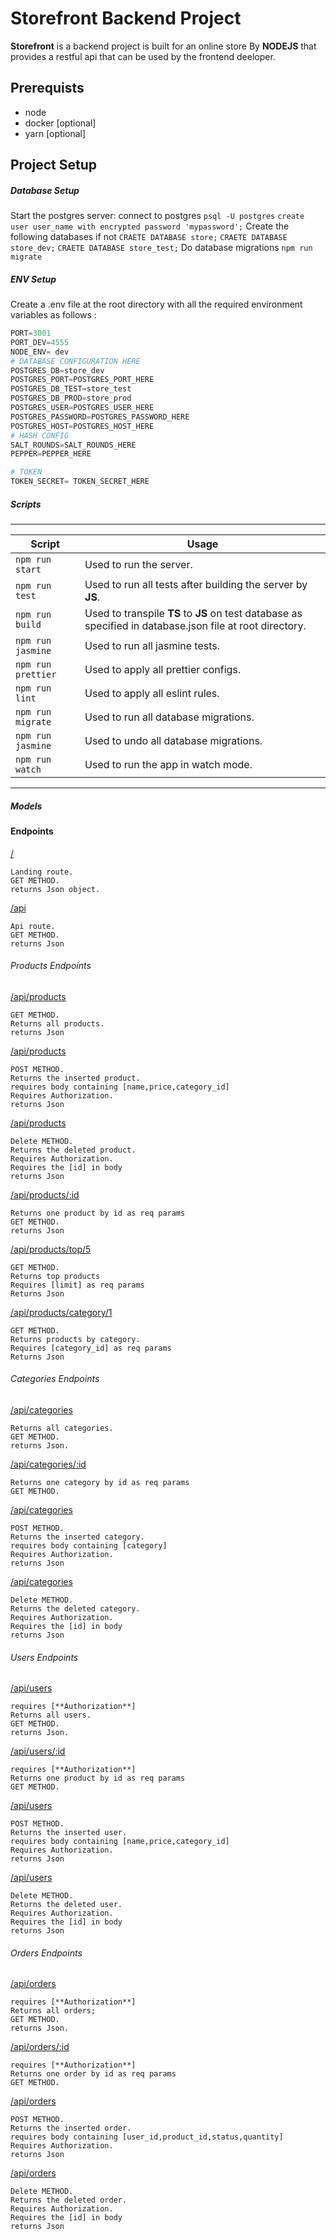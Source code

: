 # Storefront Backend Project
 **Storefront** is a backend project is built for an online store By **NODEJS** that provides a restful api that can be used by the frontend deeloper.

## Prerequists
- node
- docker [optional]
- yarn [optional]

## Project Setup
##### Database Setup
Start the postgres server:
connect to postgres
`psql -U postgres`
`create user user_name with encrypted password 'mypassword';`
Create the following databases if not
`CRAETE DATABASE store;`
`CRAETE DATABASE store_dev;`
`CRAETE DATABASE store_test;`
Do database migrations
`npm run migrate`

##### ENV Setup
Create a .env file at the root directory with all the required environment variables as follows :
```python
PORT=3001
PORT_DEV=4555
NODE_ENV= dev
# DATABASE CONFIGURATION HERE
POSTGRES_DB=store_dev
POSTGRES_PORT=POSTGRES_PORT_HERE
POSTGRES_DB_TEST=store_test
POSTGRES_DB_PROD=store_prod
POSTGRES_USER=POSTGRES_USER_HERE
POSTGRES_PASSWORD=POSTGRES_PASSWORD_HERE
POSTGRES_HOST=POSTGRES_HOST_HERE
# HASH CONFIG
SALT_ROUNDS=SALT_ROUNDS_HERE
PEPPER=PEPPER_HERE

# TOKEN
TOKEN_SECRET= TOKEN_SECRET_HERE


```
##### Scripts
___

| Script             | Usage                                                                                                     |
| ------------------ | --------------------------------------------------------------------------------------------------------- |
| `npm run start`    | Used to run the server.                                                                                   |
| `npm run test`     | Used to run all tests after building the server by **JS**.                                                |
| `npm run build`    | Used to transpile **TS** to **JS** on test database as specified in database.json file at root directory. |
| `npm run jasmine`  | Used to run all jasmine tests.                                                                            |
| `npm run prettier` | Used to apply all prettier configs.                                                                       |
| `npm run lint`     | Used to apply all eslint rules.                                                                           |
| `npm run migrate`  | Used to run all database migrations.                                                                      |
| `npm run jasmine`  | Used to undo all database migrations.                                                                     |
| `npm run watch`    | Used to run the app in watch mode.                                                                        |
___
##### Models

#### Endpoints
[/](http://localhost:3001/)
    
    Landing route.
    GET METHOD.
    returns Json object.

[/api](http://localhost:3001/api/)
    
    Api route.
    GET METHOD.
    returns Json
###### Products Endpoints


[/api/products](http://localhost:3001/api/products/)
    
    GET METHOD.
    Returns all products.
    returns Json
[/api/products](http://localhost:3001/api/products/)
    
    POST METHOD.
    Returns the inserted product.
    requires body containing [name,price,category_id]
    Requires Authorization.
    returns Json
[/api/products](http://localhost:3001/api/products/)
    
    Delete METHOD.
    Returns the deleted product.
    Requires Authorization.
    Requires the [id] in body
    returns Json
[/api/products/:id](http://localhost:3001/api/products/1)
    
    Returns one product by id as req params
    GET METHOD.
    returns Json
[/api/products/top/5](http://localhost:3001/api/products/top/5)
    
    GET METHOD.
    Returns top products
    Requires [limit] as req params 
    Returns Json

[/api/products/category/1](http://localhost:3001/api/products/top/5)
    
    GET METHOD.
    Returns products by category.
    Requires [category_id] as req params 
    Returns Json
###### Categories Endpoints


[/api/categories](http://localhost:3001/api/categories/) 
    
    Returns all categories.
    GET METHOD.
    returns Json.

[/api/categories/:id](http://localhost:3001/api/categories/1)
    
    Returns one category by id as req params
    GET METHOD.
[/api/categories](http://localhost:3001/api/categories/)
    
    POST METHOD.
    Returns the inserted category.
    requires body containing [category]
    Requires Authorization.
    returns Json
[/api/categories](http://localhost:3001/api/categories/)
    
    Delete METHOD.
    Returns the deleted category.
    Requires Authorization.
    Requires the [id] in body
    returns Json
###### Users Endpoints

[/api/users](http://localhost:3001/api/users/) 
    
    requires [**Authorization**]
    Returns all users.
    GET METHOD.
    returns Json.

[/api/users/:id](http://localhost:3001/api/users/1)
    
    requires [**Authorization**]
    Returns one product by id as req params
    GET METHOD.
[/api/users](http://localhost:3001/api/users/)
    
    POST METHOD.
    Returns the inserted user.
    requires body containing [name,price,category_id]
    Requires Authorization.
    returns Json
[/api/users](http://localhost:3001/api/users/)
    
    Delete METHOD.
    Returns the deleted user.
    Requires Authorization.
    Requires the [id] in body
    returns Json
###### Orders Endpoints

[/api/orders](http://localhost:3001/api/orders/) 
    
    requires [**Authorization**]
    Returns all orders;
    GET METHOD.
    returns Json.
[/api/orders/:id](http://localhost:3001/api/orders/1)
    
    requires [**Authorization**]
    Returns one order by id as req params
    GET METHOD.
[/api/orders](http://localhost:3001/api/orders/)
    
    POST METHOD.
    Returns the inserted order.
    requires body containing [user_id,product_id,status,quantity]
    Requires Authorization.
    returns Json
[/api/orders](http://localhost:3001/api/orders/)
    
    Delete METHOD.
    Returns the deleted order.
    Requires Authorization.
    Requires the [id] in body
    returns Json
